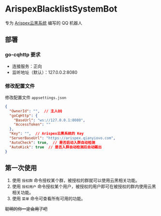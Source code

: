 # ArispexBlacklistSystemBot
专为 [Arispex云黑系统](https://arispex.qianyiovo.com/) 编写的 QQ 机器人

## 部署

### go-cqhttp 要求

+ 连接服务：正向
+ 监听地址（默认）：127.0.0.2:8080

### 修改配置文件

修改配置文件 `appsettings.json`

```json
{
  "OwnerId": "",  // 主人QQ
  "goCqHttp": {
    "BaseUrl": "ws://127.0.0.1:8080",
    "AccessToken": ""
  },
  "Key": "",  // Arispex云黑系统的 Key
  "ServerBaseUrl": "https://arispex.qianyiovo.com",
  "AutoCheck": true,  // 是否启动入群自动检测
  "AutoKick": true  // 是否入群自动检测后自动踢出
}
```

## 第一次使用

1. 使用 `授权群` 命令授权某个群，被授权的群就可以使用云黑相关功能。
2. 使用 `授权用户` 命令授权某个用户，被授权的用户即可在被授权的群内使用云黑相关功能。
3. 使用 `菜单` 命令可查看所有可用的功能。

~~聪明的你一定会用了吧~~